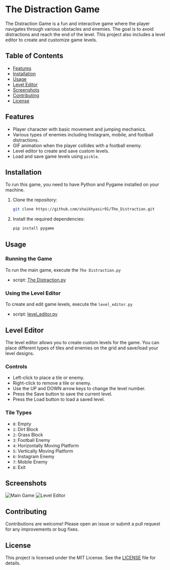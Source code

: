 # The Distraction Game

The Distraction Game is a fun and interactive game where the player navigates through various obstacles and enemies. The goal is to avoid distractions and reach the end of the level. This project also includes a level editor to create and customize game levels.

## Table of Contents
- [Features](#features)
- [Installation](#installation)
- [Usage](#usage)
- [Level Editor](#level-editor)
- [Screenshots](#screenshots)
- [Contributing](#contributing)
- [License](#license)

## Features
- Player character with basic movement and jumping mechanics.
- Various types of enemies including Instagram, mobile, and football distractions.
- GIF animation when the player collides with a football enemy.
- Level editor to create and save custom levels.
- Load and save game levels using `pickle`.

## Installation
To run this game, you need to have Python and Pygame installed on your machine.

1. Clone the repository:
    ```bash
    git clone https://github.com/shaikhyasir91/The_Distraction.git
    ```

2. Install the required dependencies:
    ```bash
    pip install pygame
    ```

## Usage
### Running the Game
To run the main game, execute the `The Distraction.py` 
- script: [The Distraction.py](https://github.com/shaikhyasir91/The_Distraction/blob/3e16fe827eca3420753aff7169860dc7420860ab/The%20Distraction.py)


### Using the Level Editor
To create and edit game levels, execute the `level_editor.py` 
- script: [level_editor.py](https://github.com/shaikhyasir91/The_Distraction/blob/81b43d133b30d5f99af6e25e5fb7d670050485c1/level_editor.py)


## Level Editor
The level editor allows you to create custom levels for the game. You can place different types of tiles and enemies on the grid and save/load your level designs.

### Controls
- Left-click to place a tile or enemy.
- Right-click to remove a tile or enemy.
- Use the UP and DOWN arrow keys to change the level number.
- Press the Save button to save the current level.
- Press the Load button to load a saved level.

### Tile Types
- `0`: Empty
- `1`: Dirt Block
- `2`: Grass Block
- `3`: Football Enemy
- `4`: Horizontally Moving Platform
- `5`: Vertically Moving Platform
- `6`: Instagram Enemy
- `7`: Mobile Enemy
- `8`: Exit

## Screenshots
![Main Game](screenshots/main_game.png)
![Level Editor](screenshots/level_editor.png)

## Contributing
Contributions are welcome! Please open an issue or submit a pull request for any improvements or bug fixes.

## License
This project is licensed under the MIT License. See the [LICENSE](LICENSE) file for details.
```
